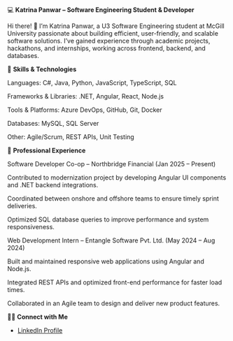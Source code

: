 💻 **Katrina Panwar – Software Engineering Student & Developer**

Hi there! 👋 I’m Katrina Panwar, a U3 Software Engineering student at McGill University passionate about building efficient, user-friendly, and scalable software solutions. I’ve gained experience through academic projects, hackathons, and internships, working across frontend, backend, and databases.

🚀 **Skills & Technologies**

Languages: C#, Java, Python, JavaScript, TypeScript, SQL

Frameworks & Libraries: .NET, Angular, React, Node.js

Tools & Platforms: Azure DevOps, GitHub, Git, Docker

Databases: MySQL, SQL Server

Other: Agile/Scrum, REST APIs, Unit Testing

💼 **Professional Experience**

Software Developer Co-op – Northbridge Financial (Jan 2025 – Present)

Contributed to modernization project by developing Angular UI components and .NET backend integrations.

Coordinated between onshore and offshore teams to ensure timely sprint deliveries.

Optimized SQL database queries to improve performance and system responsiveness.

Web Development Intern – Entangle Software Pvt. Ltd. (May 2024 – Aug 2024)

Built and maintained responsive web applications using Angular and Node.js.

Integrated REST APIs and optimized front-end performance for faster load times.

Collaborated in an Agile team to design and deliver new product features.

👋🏻 **Connect with Me**
- [LinkedIn Profile](https://www.linkedin.com/in/katrina-panwar/)

